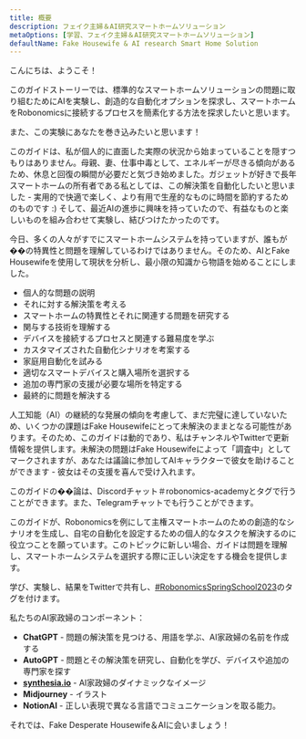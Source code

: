 ```yaml
---
title: 概要
description: フェイク主婦＆AI研究スマートホームソリューション
metaOptions: [学習、フェイク主婦＆AI研究スマートホームソリューション]
defaultName: Fake Housewife & AI research Smart Home Solution
---
```


<LessonImages imageClasses="mb"  src='fake-housewife-and-ai-research-smart-home-solution/guide.png' alt="fake housewife ai" />

<RoboAcademyText fWeight="500">
  こんにちは、ようこそ！

  このガイドストーリーでは、標準的なスマートホームソリューションの問題に取り組むためにAIを実験し、創造的な自動化オプションを探求し、スマートホームをRobonomicsに接続するプロセスを簡素化する方法を探求したいと思います。

  また、この実験にあなたを巻き込みたいと思います！
</RoboAcademyText>

このガイドは、私が個人的に直面した実際の状況から始まっていることを隠すつもりはありません。母親、妻、仕事中毒として、エネルギーが尽きる傾向があるため、休息と回復の瞬間が必要だと気づき始めました。ガジェットが好きで長年スマートホームの所有者である私としては、この解決策を自動化したいと思いました - 実用的で快適で楽しく、より有用で生産的なものに時間を節約するためのものです :) そして、最近AIの進歩に興味を持っていたので、有益なものと楽しいものを組み合わせて実験し、結びつけたかったのです。

今日、多くの人々がすでにスマートホームシステムを持っていますが、誰もが��の特異性と問題を理解しているわけではありません。そのため、AIとFake Housewifeを使用して現状を分析し、最小限の知識から物語を始めることにしました。

- 個人的な問題の説明
- それに対する解決策を考える
- スマートホームの特異性とそれに関連する問題を研究する
- 関与する技術を理解する
- デバイスを接続するプロセスと関連する難易度を学ぶ
- カスタマイズされた自動化シナリオを考案する
- 家庭用自動化を試みる
- 適切なスマートデバイスと購入場所を選択する
- 追加の専門家の支援が必要な場所を特定する
- 最終的に問題を解決する

人工知能（AI）の継続的な発展の傾向を考慮して、まだ完璧に達していないため、いくつかの課題はFake Housewifeにとって未解決のままとなる可能性があります。そのため、このガイドは動的であり、私はチャンネルやTwitterで更新情報を提供します。未解決の問題はFake Housewifeによって「調査中」としてマークされますが、あなたは議論に参加してAIキャラクターで彼女を助けることができます - 彼女はその支援を喜んで受け入れます。

このガイドの��論は、Discordチャット＃robonomics-academyとタグで行うことができます。また、Telegramチャットでも行うことができます。

このガイドが、Robonomicsを例にして主権スマートホームのための創造的なシナリオを生成し、自宅の自動化を設定するための個人的なタスクを解決するのに役立つことを願っています。このトピックに新しい場合、ガイドは問題を理解し、スマートホームシステムを選択する際に正しい決定をする機会を提供します。

学び、実験し、結果をTwitterで共有し、[#RobonomicsSpringSchool2023](https://twitter.com/hashtag/RobonomicsSpringSchool2023?src=hashtag_click)のタグを付けます。

私たちのAI家政婦のコンポーネント：

- **ChatGPT** - 問題の解決策を見つける、用語を学ぶ、AI家政婦の名前を作成する
- **AutoGPT** - 問題とその解決策を研究し、自動化を学び、デバイスや追加の専門家を探す
- **[synthesia.io](https://www.synthesia.io/)** - AI家政婦のダイナミックなイメージ
- **Midjourney** - イラスト
- **NotionAI** - 正しい表現で異なる言語でコミュニケーションを取る能力。

それでは、Fake Desperate Housewife＆AIに会いましょう！
